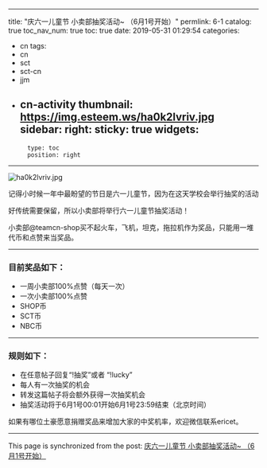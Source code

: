 
---
title: "庆六一儿童节 小卖部抽奖活动~ （6月1号开始）"
permlink: 6-1
catalog: true
toc_nav_num: true
toc: true
date: 2019-05-31 01:29:54
categories:
- cn
tags:
- cn
- sct
- sct-cn
- jjm
- cn-activity
thumbnail: https://img.esteem.ws/ha0k2lvriv.jpg
sidebar:
    right:
        sticky: true
widgets:
    -
        type: toc
        position: right
---


![ha0k2lvriv.jpg](https://img.esteem.ws/ha0k2lvriv.jpg)

记得小时候一年中最盼望的节日是六一儿童节，因为在这天学校会举行抽奖的活动

好传统需要保留，所以小卖部将举行六一儿童节抽奖活动！

小卖部@teamcn-shop买不起火车，飞机，坦克，拖拉机作为奖品，只能用一堆代币和点赞来当奖品。

***

### 目前奖品如下：

* 一周小卖部100%点赞（每天一次）
* 一次小卖部100%点赞
* SHOP币
* SCT币
* NBC币

***

### 规则如下：

* 在任意帖子回复“!抽奖”或者 “!lucky”
* 每人有一次抽奖的机会
* 转发这篇帖子将会额外获得一次抽奖机会
* 抽奖活动将于6月1号00:01开始6月1号23:59结束（北京时间）


如果有哪位土豪愿意捐赠奖品来增加大家的中奖机率，欢迎微信联系ericet。

- - -

This page is synchronized from the post: [庆六一儿童节 小卖部抽奖活动~ （6月1号开始）](https://steemit.com/@ericet/6-1)
